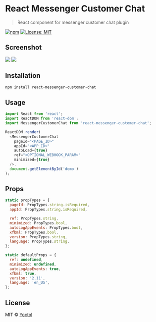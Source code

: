 # React Messenger Customer Chat

> React component for messenger customer chat plugin

[![npm](https://img.shields.io/npm/v/react-messenger-customer-chat.svg?style=flat-square)](https://www.npmjs.com/package/react-messenger-customer-chat)
[![License: MIT](https://img.shields.io/badge/License-MIT-yellow.svg)](https://opensource.org/licenses/MIT)

## Screenshot

![](https://user-images.githubusercontent.com/3382565/33435564-6ed7df66-d61d-11e7-8b6c-fdb2d36f0ff9.png)
![](https://user-images.githubusercontent.com/3382565/33435563-6eacb444-d61d-11e7-85a7-a5d29a418f25.png)

## Installation

```sh
npm install react-messenger-customer-chat
```

## Usage

```js
import React from 'react';
import ReactDOM from 'react-dom';
import MessengerCustomerChat from 'react-messenger-customer-chat';

ReactDOM.render(
  <MessengerCustomerChat
    pageId="<PAGE_ID>"
    appId="<APP_ID>"
    autoLoad={true}
    ref="<OPTIONAL_WEBHOOK_PARAM>"
    minimized={true}
  />,
  document.getElementById('demo')
);
```

## Props

```js
static propTypes = {
  pageId: PropTypes.string.isRequired,
  appId: PropTypes.string.isRequired,

  ref: PropTypes.string,
  minimized: PropTypes.bool,
  autoLogAppEvents: PropTypes.bool,
  xfbml: PropTypes.bool,
  version: PropTypes.string,
  language: PropTypes.string,
};

static defaultProps = {
  ref: undefined,
  minimized: undefined,
  autoLogAppEvents: true,
  xfbml: true,
  version: '2.11',
  language: 'en_US',
};
```

## License

MIT © [Yoctol](https://github.com/Yoctol/react-messenger-customer-chat)
